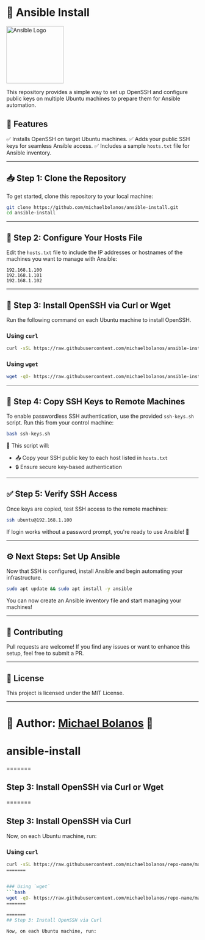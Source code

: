 # 🚀 Ansible Install

<img src="https://upload.wikimedia.org/wikipedia/commons/2/24/Ansible_logo.svg" alt="Ansible Logo" width="150"/>

This repository provides a simple way to set up OpenSSH and configure public keys on multiple Ubuntu machines to prepare them for Ansible automation.

## 🌟 Features
✅ Installs OpenSSH on target Ubuntu machines. 
✅ Adds your public SSH keys for seamless Ansible access. 
✅ Includes a sample `hosts.txt` file for Ansible inventory.

---

## 📥 Step 1: Clone the Repository

To get started, clone this repository to your local machine:

```bash
git clone https://github.com/michaelbolanos/ansible-install.git
cd ansible-install
```

---

## 📄 Step 2: Configure Your Hosts File

Edit the `hosts.txt` file to include the IP addresses or hostnames of the machines you want to manage with Ansible:

```plaintext
192.168.1.100
192.168.1.101
192.168.1.102
```

---

## 🔧 Step 3: Install OpenSSH via Curl or Wget

Run the following command on each Ubuntu machine to install OpenSSH.

### Using `curl`
```bash
curl -sSL https://raw.githubusercontent.com/michaelbolanos/ansible-install/main/install_ssh.sh | bash
```

### Using `wget`
```bash
wget -qO- https://raw.githubusercontent.com/michaelbolanos/ansible-install/main/install_ssh.sh | bash
```

---

## 🔑 Step 4: Copy SSH Keys to Remote Machines

To enable passwordless SSH authentication, use the provided `ssh-keys.sh` script. Run this from your control machine:

```bash
bash ssh-keys.sh
```

📌 This script will:
- 📤 Copy your SSH public key to each host listed in `hosts.txt`
- 🔒 Ensure secure key-based authentication

---

## ✅ Step 5: Verify SSH Access

Once keys are copied, test SSH access to the remote machines:

```bash
ssh ubuntu@192.168.1.100
```

If login works without a password prompt, you're ready to use Ansible! 🎉

---

## ⚙️ Next Steps: Set Up Ansible

Now that SSH is configured, install Ansible and begin automating your infrastructure.

```bash
sudo apt update && sudo apt install -y ansible
```

You can now create an Ansible inventory file and start managing your machines!

---

## 🤝 Contributing
Pull requests are welcome! If you find any issues or want to enhance this setup, feel free to submit a PR.

---

## 📜 License
This project is licensed under the MIT License.

---

**👤 Author:** [Michael Bolanos](https://github.com/michaelbolanos) 🚀
=======
# ansible-install
=======
## Step 3: Install OpenSSH via Curl or Wget
=======
## Step 3: Install OpenSSH via Curl

Now, on each Ubuntu machine, run:

### Using `curl`
```bash
curl -sSL https://raw.githubusercontent.com/michaelbolanos/repo-name/main/install_ssh.sh | bash
=======


### Using `wget`
```bash
wget -qO- https://raw.githubusercontent.com/michaelbolanos/repo-name/main/install_ssh.sh | bash
=======

=======
## Step 3: Install OpenSSH via Curl

Now, on each Ubuntu machine, run:
